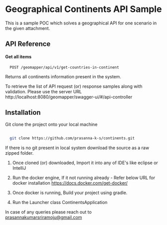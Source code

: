 
# Geographical Continents API Sample

This is a sample POC which solves a geographical API for one scenario in the given attachment.



## API Reference

#### Get all items

```http
  POST /geomapper/api/v1/get-countries-in-continent
```

Returns all continents information present in the system. 

To retrieve the list of API request (or) response samples along with validation. Please use the server URL http://localhost:8080/geomapper/swagger-ui/#/api-controller





## Installation

Git clone the project onto your local machine

```bash
  
  git clone https://github.com/prasanna-k-s/continents.git
```
If there is no git present in local system download the source as a raw zipped folder.

1. Once cloned (or) downloaded, Import it into any of IDE's like eclipse or IntelliJ

2. Run the docker engine, If it not running already - Refer below URL for docker installation
    https://docs.docker.com/get-docker/
3. Once docker is running, Build your project using gradle.
4. Run the Launcher class ContinentsApplication 

In case of any queries please reach out to prasannakumarsriramoju@gmail.com
